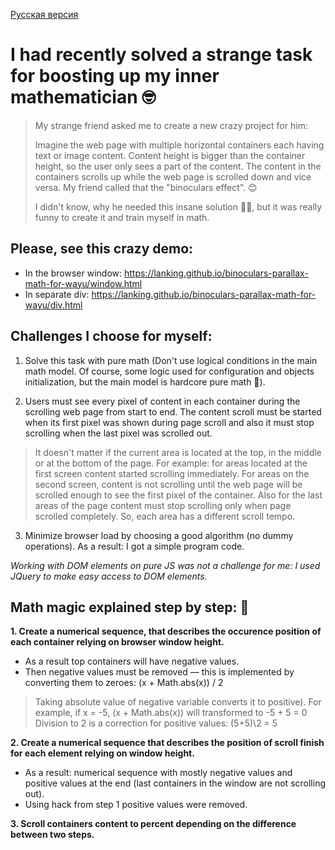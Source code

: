 [Русская версия](https://github.com/LanKing/binoculars-parallax-math-for-wayu/blob/master/README-RUS.md "Русская версия")

# I had recently solved a strange task for boosting up my inner mathematician 🤓

> My strange friend asked me to create a new crazy project for him:
> 
> Imagine the web page with multiple horizontal containers each having text or image content. Content height is bigger than the container height, so the user only sees a part of the content. The content in the containers scrolls up while the web page is scrolled down and vice versa. My friend called that the "binoculars effect". 😊
> 
> I didn't know, why he needed this insane solution 🤷‍♂️, but it was really funny to create it and train myself in math.

## Please, see this crazy demo: 
- In the browser window: https://lanking.github.io/binoculars-parallax-math-for-wayu/window.html
- In separate div: https://lanking.github.io/binoculars-parallax-math-for-wayu/div.html

## Challenges I choose for myself:
1. Solve this task with pure math (Don't use logical conditions in the main math model. Of course, some logic used for configuration and objects initialization, but the main model is hardcore pure math 🤘).

2. Users must see every pixel of content in each container during the scrolling web page from start to end. The content scroll must be started when its first pixel was shown during page scroll and also it must stop scrolling when the last pixel was scrolled out. 
  > It doesn't matter if the current area is located at the top, in the middle or at the bottom of the page. For example: for areas located at the first screen content started scrolling immediately. For areas on the second screen, content is not scrolling until the web page will be scrolled enough to see the first pixel of the container. Also for the last areas of the page content must stop scrolling only when page scrolled completely. So, each area has a different scroll tempo.

3. Minimize browser load by choosing a good algorithm (no dummy operations). As a result: I got a simple program code.

*Working with DOM elements on pure JS was not a challenge for me: I used JQuery to make easy access to DOM elements.*


## Math magic explained step by step: 💫

**1. Create a numerical sequence, that describes the occurence position of each container relying on browser window height.**
- As a result top containers will have negative values. 
- Then negative values must be removed — this is implemented by converting them to zeroes: (x + Math.abs(x)) / 2
> Taking absolute value of negative variable converts it to positive). For example, if x = -5, (x + Math.abs(x)) will transformed to -5 + 5 = 0
> Division to 2 is a correction for positive values: (5+5)\2 = 5

**2. Create a numerical sequence that describes the position of scroll finish for each element relying on window height.**
- As a result: numerical sequence with mostly negative values and positive values at the end (last containers in the window are not scrolling out). 
- Using hack from step 1 positive values were removed.

**3. Scroll containers content to percent depending on the difference between two steps.**
